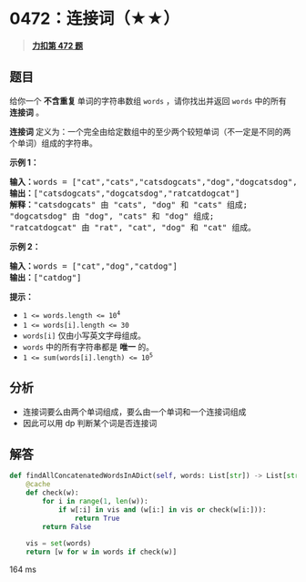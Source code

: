 # 0472：连接词（★★）


> <u>**[力扣第 472 题](https://leetcode.cn/problems/concatenated-words/)**</u>

## 题目

<p>给你一个 <strong>不含重复 </strong>单词的字符串数组 <code>words</code> ，请你找出并返回 <code>words</code> 中的所有 <strong>连接词</strong> 。</p>

<p><strong>连接词</strong> 定义为：一个完全由给定数组中的至少两个较短单词（不一定是不同的两个单词）组成的字符串。</p>



<p><strong>示例 1：</strong></p>

<pre>
<strong>输入：</strong>words = ["cat","cats","catsdogcats","dog","dogcatsdog","hippopotamuses","rat","ratcatdogcat"]
<strong>输出：</strong>["catsdogcats","dogcatsdog","ratcatdogcat"]
<strong>解释：</strong>"catsdogcats" 由 "cats", "dog" 和 "cats" 组成;
"dogcatsdog" 由 "dog", "cats" 和 "dog" 组成;
"ratcatdogcat" 由 "rat", "cat", "dog" 和 "cat" 组成。
</pre>

<p><strong>示例 2：</strong></p>

<pre>
<strong>输入：</strong>words = ["cat","dog","catdog"]
<strong>输出：</strong>["catdog"]</pre>



<p><strong>提示：</strong></p>

<ul>
<li><code>1 &lt;= words.length &lt;= 10<sup>4</sup></code></li>
<li><code>1 &lt;= words[i].length &lt;= 30</code></li>
<li><code>words[i]</code> 仅由小写英文字母组成。</li>
<li> <code>words</code> 中的所有字符串都是 <strong>唯一</strong> 的。</li>
<li><code>1 &lt;= sum(words[i].length) &lt;= 10<sup>5</sup></code></li>
</ul>


## 分析

- 连接词要么由两个单词组成，要么由一个单词和一个连接词组成
- 因此可以用 dp 判断某个词是否连接词

## 解答


```python
def findAllConcatenatedWordsInADict(self, words: List[str]) -> List[str]:
	@cache
	def check(w):
		for i in range(1, len(w)):
			if w[:i] in vis and (w[i:] in vis or check(w[i:])):
				return True
		return False
	
	vis = set(words)
	return [w for w in words if check(w)] 
```
164 ms
